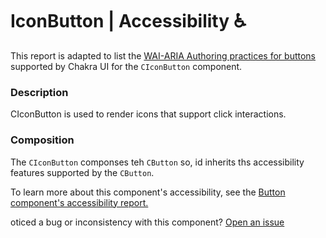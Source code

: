 # IconButton | Accessibility ♿️

This report is adapted to list the [WAI-ARIA Authoring practices for buttons](https://www.w3.org/TR/wai-aria-practices-1.2/#button) supported by Chakra UI for the `CIconButton` component.

### Description
CIconButton is used to render icons that support click interactions. 

### Composition
The `CIconButton` componses teh `CButton` so, id inherits ths accessibility features supported by the `CButton`.

To learn more about this component's accessibility, see the [Button component's accessibility report.](https://github.com/chakra-ui/chakra-ui-vue/blob/master/packages/chakra-ui-core/src/CButton/accessibility.md)

oticed a bug or inconsistency with this component? [Open an issue](https://github.com/chakra-ui/chakra-ui-vue/issues/new/choose)